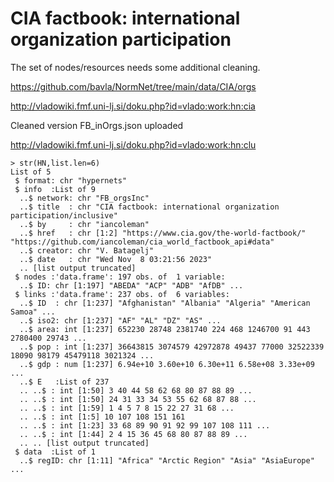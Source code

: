 # CIA factbook: international organization participation

The set of nodes/resources needs some additional cleaning.

https://github.com/bavla/NormNet/tree/main/data/CIA/orgs

http://vladowiki.fmf.uni-lj.si/doku.php?id=vlado:work:hn:cia

Cleaned version FB_inOrgs.json uploaded

http://vladowiki.fmf.uni-lj.si/doku.php?id=vlado:work:hn:clu
```
> str(HN,list.len=6)
List of 5
 $ format: chr "hypernets"
 $ info  :List of 9
  ..$ network: chr "FB_orgsInc"
  ..$ title  : chr "CIA factbook: international organization participation/inclusive"
  ..$ by     : chr "iancoleman"
  ..$ href   : chr [1:2] "https://www.cia.gov/the-world-factbook/" "https://github.com/iancoleman/cia_world_factbook_api#data"
  ..$ creator: chr "V. Batagelj"
  ..$ date   : chr "Wed Nov  8 03:21:56 2023"
  .. [list output truncated]
 $ nodes :'data.frame': 197 obs. of  1 variable:
  ..$ ID: chr [1:197] "ABEDA" "ACP" "ADB" "AfDB" ...
 $ links :'data.frame': 237 obs. of  6 variables:
  ..$ ID  : chr [1:237] "Afghanistan" "Albania" "Algeria" "American Samoa" ...
  ..$ iso2: chr [1:237] "AF" "AL" "DZ" "AS" ...
  ..$ area: int [1:237] 652230 28748 2381740 224 468 1246700 91 443 2780400 29743 ...
  ..$ pop : int [1:237] 36643815 3074579 42972878 49437 77000 32522339 18090 98179 45479118 3021324 ...
  ..$ gdp : num [1:237] 6.94e+10 3.60e+10 6.30e+11 6.58e+08 3.33e+09 ...
  ..$ E   :List of 237
  .. ..$ : int [1:50] 3 40 44 58 62 68 80 87 88 89 ...
  .. ..$ : int [1:50] 24 31 33 34 53 55 62 68 87 88 ...
  .. ..$ : int [1:59] 1 4 5 7 8 15 22 27 31 68 ...
  .. ..$ : int [1:5] 10 107 108 151 161
  .. ..$ : int [1:23] 33 68 89 90 91 92 99 107 108 111 ...
  .. ..$ : int [1:44] 2 4 15 36 45 68 80 87 88 89 ...
  .. .. [list output truncated]
 $ data  :List of 1
  ..$ regID: chr [1:11] "Africa" "Arctic Region" "Asia" "AsiaEurope" ... 
```
